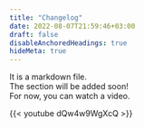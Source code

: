 ```yaml
---
title: "Changelog"
date: 2022-08-07T21:59:46+03:00
draft: false
disableAnchoredHeadings: true
hideMeta: true
---
```


It is a markdown file.\
The section will be added soon!\
For now, you can watch a video.

{{< youtube dQw4w9WgXcQ >}}